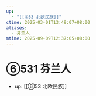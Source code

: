 ```yaml
---
up:
  - "[[⑥53 北欧民族]]"
ctime: 2025-03-01T13:49:07+08:00
aliases:
  - 芬兰人
mtime: 2025-09-09T12:37:05+08:00
---
```


# ⑥531 芬兰人

- up: [[⑥53 北欧民族]]
